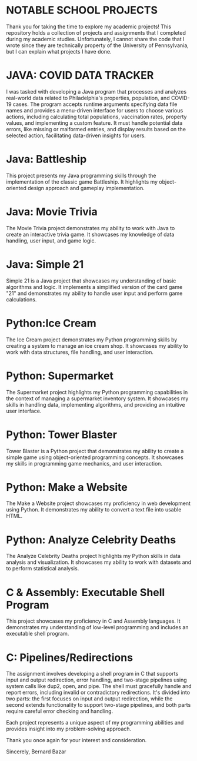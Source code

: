 # NOTABLE SCHOOL PROJECTS 
Thank you for taking the time to explore my academic projects! This repository holds a collection of projects and assignments that I completed during my academic studies. 
Unfortunately, I cannot share the code that I wrote since they are technically property of the University of Pennsylvania, but I can explain what projects I have done.

# JAVA: COVID DATA TRACKER
I was tasked with developing a Java program that processes and analyzes real-world data related to Philadelphia's properties, population, and COVID-19 cases. The program accepts runtime arguments specifying data file names and provides a menu-driven interface for users to choose various actions, including calculating total populations, vaccination rates, property values, and implementing a custom feature. It must handle potential data errors, like missing or malformed entries, and display results based on the selected action, facilitating data-driven insights for users.

# Java: Battleship 
This project presents my Java programming skills through the implementation of the classic game Battleship. It highlights my object-oriented design approach and gameplay implementation.

# Java: Movie Trivia 
The Movie Trivia project demonstrates my ability to work with Java to create an interactive trivia game. It showcases my knowledge of data handling, user input, and game logic.

# Java: Simple 21 
Simple 21 is a Java project that showcases my understanding of basic algorithms and logic. It implements a simplified version of the card game "21" and demonstrates my ability to handle user input and perform game calculations.

# Python:Ice Cream 
The Ice Cream project demonstrates my Python programming skills by creating a system to manage an ice cream shop. It showcases my ability to work with data structures, file handling, and user interaction.

# Python: Supermarket 
The Supermarket project highlights my Python programming capabilities in the context of managing a supermarket inventory system. It showcases my skills in handling data, implementing algorithms, and providing an intuitive user interface.

# Python: Tower Blaster 
Tower Blaster is a Python project that demonstrates my ability to create a simple game using object-oriented programming concepts. It showcases my skills in programming game mechanics, and user interaction.

# Python: Make a Website 
The Make a Website project showcases my proficiency in web development using Python. It demonstrates my ability to convert a text file into usable HTML.

# Python: Analyze Celebrity Deaths 
The Analyze Celebrity Deaths project highlights my Python skills in data analysis and visualization. It showcases my ability to work with datasets and to perform statistical analysis.

# C & Assembly: Executable Shell Program 
This project showcases my proficiency in C and Assembly languages. It demonstrates my understanding of low-level programming and includes an executable shell program.

# C: Pipelines/Redirections
The assignment involves developing a shell program in C that supports input and output redirection, error handling, and two-stage pipelines using system calls like dup2, open, and pipe. The shell must gracefully handle and report errors, including invalid or contradictory redirections. It's divided into two parts: the first focuses on input and output redirection, while the second extends functionality to support two-stage pipelines, and both parts require careful error checking and handling.

Each project represents a unique aspect of my programming abilities and provides insight into my problem-solving approach.

Thank you once again for your interest and consideration.

Sincerely, Bernard Bazar
